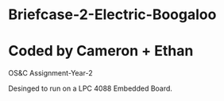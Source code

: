 # Briefcase-2-Electric-Boogaloo
# Coded by Cameron + Ethan
OS&amp;C Assignment-Year-2

Desinged to run on a LPC 4088 Embedded Board.
